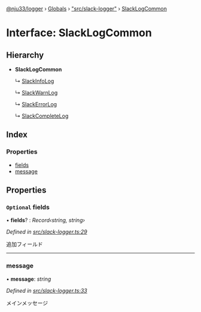 [@nju33/logger](../README.md) › [Globals](../globals.md) › ["src/slack-logger"](../modules/_src_slack_logger_.md) › [SlackLogCommon](_src_slack_logger_.slacklogcommon.md)

# Interface: SlackLogCommon

## Hierarchy

* **SlackLogCommon**

  ↳ [SlackInfoLog](_src_slack_logger_.slackinfolog.md)

  ↳ [SlackWarnLog](_src_slack_logger_.slackwarnlog.md)

  ↳ [SlackErrorLog](_src_slack_logger_.slackerrorlog.md)

  ↳ [SlackCompleteLog](_src_slack_logger_.slackcompletelog.md)

## Index

### Properties

* [fields](_src_slack_logger_.slacklogcommon.md#optional-fields)
* [message](_src_slack_logger_.slacklogcommon.md#message)

## Properties

### `Optional` fields

• **fields**? : *Record‹string, string›*

*Defined in [src/slack-logger.ts:29](https://github.com/nju33/logger/blob/0e8d412/src/slack-logger.ts#L29)*

追加フィールド

___

###  message

• **message**: *string*

*Defined in [src/slack-logger.ts:33](https://github.com/nju33/logger/blob/0e8d412/src/slack-logger.ts#L33)*

メインメッセージ
